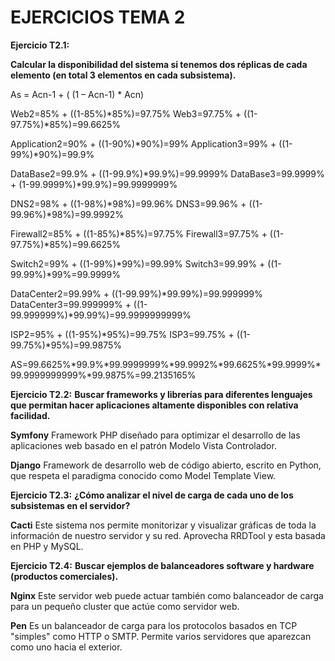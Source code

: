 # EJERCICIOS TEMA 2 

**Ejercicio T2.1:**
 
**Calcular la disponibilidad del sistema si tenemos dos réplicas de cada elemento (en total 3 elementos en cada subsistema).**

As = Acn-1 + ( (1 – Acn-1) * Acn)

Web2=85% + ((1-85%)*85%)=97.75%
Web3=97.75% + ((1-97.75%)*85%)=99.6625%

Application2=90% + ((1-90%)*90%)=99%
Application3=99% + ((1-99%)*90%)=99.9%

DataBase2=99.9% + ((1-99.9%)*99.9%)=99.9999%
DataBase3=99.9999% + (1-99.9999%)*99.9%)=99.9999999%

DNS2=98% + ((1-98%)*98%)=99.96%
DNS3=99.96% + ((1-99.96%)*98%)=99.9992%

Firewall2=85% + ((1-85%)*85%)=97.75%
Firewall3=97.75% + ((1-97.75%)*85%)=99.6625%

Switch2=99% + ((1-99%)*99%)=99.99%
Switch3=99.99% + ((1-99.99%)*99%=99.9999%

DataCenter2=99.99% + ((1-99.99%)*99.99%)=99.999999%
DataCenter3=99.999999% + ((1-99.999999%)*99.99%)=99.9999999999%

ISP2=95% + ((1-95%)*95%)=99.75%
ISP3=99.75% + ((1-99.75%)*95%)=99.9875%

AS=99.6625%*99.9%*99.9999999%*99.9992%*99.6625%*99.9999%*99.9999999999%*99.9875%=99.2135165%

**Ejercicio T2.2:**
**Buscar frameworks y librerías para diferentes lenguajes que permitan hacer aplicaciones altamente disponibles con relativa facilidad.**

**Symfony** 
Framework PHP diseñado para optimizar el desarrollo de las aplicaciones web basado en el patrón Modelo Vista Controlador. 

**Django** 
Framework de desarrollo web de código abierto, escrito en Python, que respeta el paradigma conocido como Model Template View.


**Ejercicio T2.3:**
**¿Cómo analizar el nivel de carga de cada uno de los subsistemas en el servidor?**

**Cacti** 
Este sistema nos permite monitorizar y visualizar gráficas de toda la información de nuestro servidor y su red. Aprovecha RRDTool y esta basada en PHP y MySQL.


**Ejercicio T2.4:**
**Buscar ejemplos de balanceadores software y hardware (productos comerciales).** 

**Nginx**
Este servidor web puede actuar también como balanceador de carga para un pequeño cluster que actúe como servidor web.

**Pen**
Es un balanceador de carga para los protocolos basados ​​en TCP "simples" como HTTP o SMTP. Permite varios servidores que aparezcan como uno hacia el exterior.


